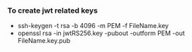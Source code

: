 ### To create jwt related keys

- ssh-keygen -t rsa -b 4096 -m PEM -f FileName.key
- openssl rsa -in jwtRS256.key -pubout -outform PEM -out FileName.key.pub
